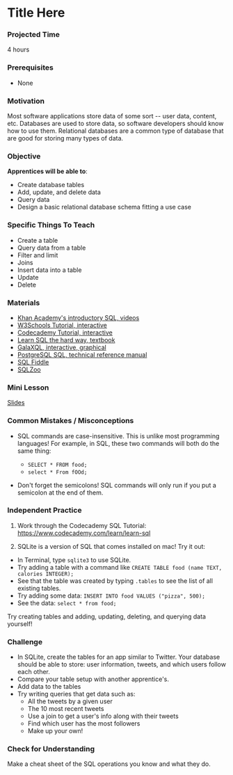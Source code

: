 # Title Here

### Projected Time
4 hours

### Prerequisites
- None

### Motivation
Most software applications store data of some sort -- user data, content, etc. Databases are used to store data, so software developers should know how to use them. Relational databases are a common type of database that are good for storing many types of data.

### Objective
**Apprentices will be able to**:
- Create database tables
- Add, update, and delete data
- Query data
- Design a basic relational database schema fitting a use case

### Specific Things To Teach
- Create a table
- Query data from a table
- Filter and limit
- Joins
- Insert data into a table
- Update
- Delete

### Materials

- [Khan Academy's introductory SQL, videos](https://www.khanacademy.org/computing/computer-programming/sql/sql-basics/v/welcome-to-sql)
- [W3Schools Tutorial, interactive](http://www.w3schools.com/sql/default.asp)
- [Codecademy Tutorial, interactive](https://www.codecademy.com/learn/learn-sql)
- [Learn SQL the hard way, textbook](https://learncodethehardway.org/sql/)
- [GalaXQL, interactive, graphical](http://sol.gfxile.net/galaxql.html)
- [PostgreSQL SQL, technical reference manual](https://www.postgresql.org/docs/current/static/sql.html)
- [SQL Fiddle](http://sqlfiddle.com/)
- [SQLZoo](https://sqlzoo.net/wiki/SQL_Tutorial)


### Mini Lesson

[Slides](https://docs.google.com/presentation/d/1xK7_t_yJcu4RcBkj0Gv-t5uyBCNr0g4cHKqAJSxNwY0/edit)


### Common Mistakes / Misconceptions
- SQL commands are case-insensitive. This is unlike most programming languages! For example, in SQL, these two commands will both do the same thing:
	- `SELECT * FROM food;`
	- `select * From fOOd;`

- Don't forget the semicolons! SQL commands will only run if you put a semicolon at the end of them.


### Independent Practice

1. Work through the Codecademy SQL Tutorial: https://www.codecademy.com/learn/learn-sql

2. SQLite is a version of SQL that comes installed on mac! Try it out:
- In Terminal, type `sqlite3` to use SQLite.
- Try adding a table with a command like `CREATE TABLE food (name TEXT, calories INTEGER);`
- See that the table was created by typing `.tables` to see the list of all existing tables.
- Try adding some data: `INSERT INTO food VALUES ("pizza", 500);`
- See the data: `select * from food;`

Try creating tables and adding, updating, deleting, and querying data yourself!

### Challenge

- In SQLite, create the tables for an app similar to Twitter. Your database should be able to store: user information, tweets, and which users follow each other.
- Compare your table setup with another apprentice's.
- Add data to the tables
- Try writing queries that get data such as:
	- All the tweets by a given user
	- The 10 most recent tweets
	- Use a join to get a user's info along with their tweets
	- Find which user has the most followers
	- Make up your own!

### Check for Understanding

Make a cheat sheet of the SQL operations you know and what they do.
